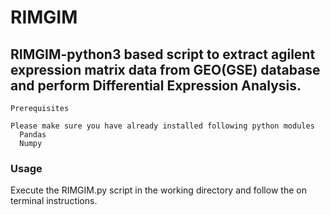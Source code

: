 
# RIMGIM

## RIMGIM-python3 based script to extract agilent expression matrix data from GEO(GSE) database and perform Differential Expression Analysis. 

    Prerequisites
    
    Please make sure you have already installed following python modules 
      Pandas
      Numpy

    
    
### Usage 

Execute the RIMGIM.py script in the working directory and follow the on terminal instructions.
